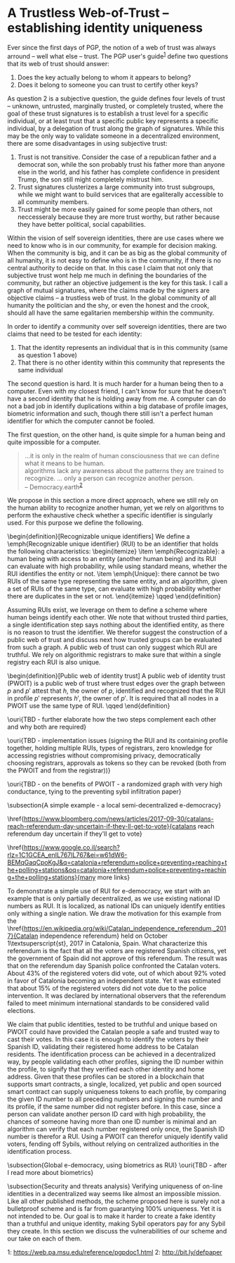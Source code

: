 # A Trustless Web-of-Trust &ndash; establishing identity uniqueness

Ever since the first days of PGP, the notion of a web of trust was always arround &ndash; well what else &ndash; trust. The PGP user's guide<sup>[1](#fn1)</sup> define two questions that its web of trust should answer:
1. Does the key actually belong to whom it appears to belong?
2. Does it belong to someone you can trust to certify other keys?

As question 2 is a subjective question, the guide defines four levels of trust &ndash; unknown, untrusted, marginally trusted, or completely trusted, where the goal of these trust signatures is to establish a trust level for a specific individual, or at least trust that a specific public key represents a specific individual, by a delegation of trust along the graph of signatures. While this may be the only way to validate someone in a decentralized environment, there are some disadvantages in using subjective trust:
1. Trust is not transitive. Consider the case of a republican father and a democrat son, while the son probably trust his father more than anyone else in the world, and his father has complete confidence in president Trump, the son still might completely mistrust him.
2. Trust signatures clusterizes a large community into trust subgroups, while we might want to build services that are egaliterally accessible to all community members.
3. Trust might be more easily gained for some people than others, not neccesseraly because they are more trust worthy, but rather because they have better political, social capabilities.

Within the vision of self sovereign identities, there are use cases where we need to know who is in our community, for example for decision making. When the community is big, and it can be as big as the global community of all humanity, it is not easy to define who is in the community, if there is no central authority to decide on that. In this case I claim that not only that subjective trust wont help me much in defining the boundaries of the community, but rather an objective judgement is the key for this task. I call a graph of mutual signatures, where the claims made by the signers are objective claims &ndash; a trustless web of trust. In the global community of all humanity the politician and the shy, or even the honest and the crook, should all have the same egalitarien membership within the community.

In order to identify a community over self sovereign identities, there are two claims that need to be tested for each identity:
1. That the identity represents an individual that is in this community (same as question 1 above)
2. That there is no other identity within this community that represents the same individual

The second question is hard. It is much harder for a human being then to a computer. Even with my closest friend, I can't know for sure that he doesn't have a second identity that he is holding away from me. A computer can do not a bad job in identify duplications within a big database of profile images, biometric information and such, though there still isn't a perfect human identifier for which the computer cannot be fooled.

The first question, on the other hand, is quite simple for a human being and quite impossible for a computer.

> ...it is only in the realm of human consciousness that we can define what it means to be human.  
> algorithms lack any awareness about the patterns they are trained to recognize. ... only a person can recognize another person.  
> &ndash; Democracy.earth<sup>[2](#fn2)</sup>

We propose in this section a more direct approach, where we still rely on the human ability to recognize another human, yet we rely on algorithms to perform the exhaustive check whether a specific identifier is singularly used. For this purpose we define the following.

\begin{definition}[Recognizable unique identifiers]
We define a \emph{Recognizable unique identifier} (RUI) to be an identifier that holds the following characteristics:
\begin{itemize}
\item \emph{Recognizable}: a human being with access to an entity (another human being) and its RUI can evaluate with high probability, while using standard means, whether the RUI identifies the entity or not.
\item \emph{Unique}: there cannot be two RUIs of the same type representing the same entity, and an algorithm, given a set of RUIs of the same type, can evaluate with high probability whether there are duplicates in the set or not.
\end{itemize}
\qqed
\end{definition}

Assuming RUIs exist, we leverage on them to define a scheme where human beings identify each other. We note that without trusted third parties, a single identification step says nothing about the identified entity, as there is no reason to trust the identifier. We therefor suggest the construction of a public web of trust and discuss next how trusted groups can be evaluated from such a graph. A public web of trust can only suggest which RUI are truthful. We rely on algorithmic registrars to make sure that within a single registry each RUI is also unique.

\begin{definition}[Public web of identity trust]
A public web of identity trust (PWOIT) is a public web of trust where trust edges over the graph between $p$ and $p'$ attest that $h$, the owner of $p$, identified and recognized that the RUI in profile $p'$ represents $h'$, the owner of $p'$. It is required that all nodes in a PWOIT use the same type of RUI.
\qqed
\end{definition}

\ouri{TBD - further elaborate how the two steps complement each other and why both are required}

\ouri{TBD - implementation issues (signing the RUI and its containing profile together, holding multiple RUIs, types of registrars, zero knowledge for accessing registries without compromising privacy, democratically choosing registrars, approvals as tokens so they can be revoked (both from the PWOIT and from the registrar))}

\ouri{TBD - on the benefits of PWOIT - a randomized graph with very high conductance, tying to the preventing sybil infiltration paper}

\subsection{A simple example - a local semi-decentralized e-democracy}

\href{https://www.bloomberg.com/news/articles/2017-09-30/catalans-reach-referendum-day-uncertain-if-they-ll-get-to-vote}{catalans reach referendum day uncertain if they'll get to vote}

\href{https://www.google.co.il/search?rlz=1C1GCEA_enIL767IL767&ei=w61dW6-BEMqGaqCpoKgJ&q=catalonia+referendum+police+preventing+reaching+the+polling+stations&oq=catalonia+referendum+police+preventing+reaching+the+polling+stations}{many more links}

To demonstrate a simple use of RUI for e-democracy, we start with an example that is only partially decentralized, as we use existing national ID numbers as RUI. It is localized, as national IDs can uniquely identify entities only withing a single nation. We draw the motivation for this example from the \href{https://en.wikipedia.org/wiki/Catalan_independence_referendum,_2017}{Catalan independence referendum} held on October 1\textsuperscript{st}, 2017 in Catalonia, Spain. What characterize this referendum is the fact that all the voters are registered Spanish citizens, yet the government of Spain did not approve of this referendum. The result was that on the referendum day Spanish police confronted the Catalan voters. About 43\% of the registered voters did vote, out of which about 92\% voted in favor of Catalonia becoming an independent state. Yet it was estimated that about 15\% of the registered voters did not vote due to the police intervention. It was declared by international observers that the referendum failed to meet minimum international standards to be considered valid elections.

We claim that public identities, tested to be truthful and unique based on PWOIT could have provided the Catalan people a safe and trusted way to cast their votes. In this case it is enough to identify the voters by their Spanish ID, validating their registered home address to be Catalan residents. The identification process can be achieved in a decentralized way, by people validating each other profiles, signing the ID number within the profile, to signify that they verified each other identity and home address. Given that these profiles can be stored in a blockchain that supports smart contracts, a single, localized, yet public and open sourced smart contract can supply uniqueness tokens to each profile, by comparing the given ID number to all preceding numbers and signing the number and its profile, if the same number did not register before. In this case, since a person can validate another person ID card with high probability, the chances of someone having more than one ID number is minimal and an algorithm can verify that each number registered only once, the Spanish ID number is therefor a RUI. Using a PWOIT can therefor uniquely identify valid voters, fending off Sybils, without relying on centralized authorities in the identification process.

\subsection{Global e-democracy, using biometrics as RUI}
\ouri{TBD - after I read more about biometrics}

\subsection{Security and threats analysis}
Verifying uniqueness of on-line identities in a decentralized way seems like almost an impossible mission. Like all other published methods, the scheme proposed here is surely not a bulletproof scheme and is far from guarantying 100\% uniqueness. Yet it is not intended to be. Our goal is to make it harder to create a fake identity than a truthful and unique identity, making Sybil operators pay for any Sybil they create. In this section we discuss the vulnerabilities of our scheme and our take on each of them.

<a name="fn1">1</a>: https://web.pa.msu.edu/reference/pgpdoc1.html
<a name="fn2">2</a>: http://bit.ly/defpaper
